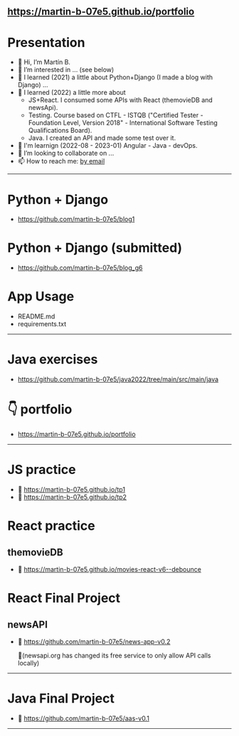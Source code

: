 https://martin-b-07e5.github.io/portfolio
--------------------------------------------------
# Presentation
- 👋 Hi, I’m Martín B.
- 👀 I’m interested in ... (see below)
- 🌱 I learned (2021) a little about Python+Django (I made a blog with Django) ...
- 🌱 I learned (2022) a little more about
    - JS+React. I consumed some APIs with React (themovieDB and newsApi).
    - Testing. Course based on CTFL - ISTQB  ("Certified Tester - Foundation Level, Version 2018" - International Software Testing Qualifications Board).
    - Java. I created an API and made some test over it.
- 👷 I'm learnign (2022-08 - 2023-01) Angular - Java - devOps.
- 💞️ I’m looking to collaborate on ...
- 📫 How to reach me: <a href="https://tinyurl.com/yc8c53kw" title="email" target="_blank">by email</a>
--------------------------------------------------
# Python + Django
- https://github.com/martin-b-07e5/blog1

# Python + Django (submitted)
- https://github.com/martin-b-07e5/blog_g6

# App Usage
- README.md
- requirements.txt
--------------------------------------------------
# Java exercises
- https://github.com/martin-b-07e5/java2022/tree/main/src/main/java

# 👇 portfolio
- https://martin-b-07e5.github.io/portfolio
--------------------------------------------------
# JS practice
- 🚀 https://martin-b-07e5.github.io/tp1
- 🚀 https://martin-b-07e5.github.io/tp2

# React practice
## themovieDB
- 🚀 https://martin-b-07e5.github.io/movies-react-v6--debounce

# React Final Project
## newsAPI
- 🚀 https://github.com/martin-b-07e5/news-app-v0.2 

  👀(newsapi.org has changed its free service to only allow API calls locally)
--------------------------------------------------
# Java Final Project
- 🚀 https://github.com/martin-b-07e5/aas-v0.1
--------------------------------------------------

